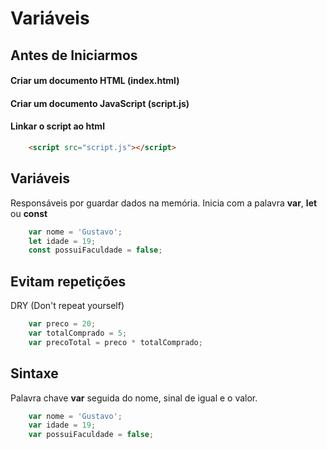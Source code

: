 # Variáveis

## Antes de Iniciarmos

#### Criar um documento HTML (index.html)

#### Criar um documento JavaScript (script.js)

#### Linkar o script ao html
```html
    <script src="script.js"></script>
```

## Variáveis

Responsáveis por guardar dados na memória.
Inicia com a palavra **var**, **let** ou **const**

```js
    var nome = 'Gustavo';
    let idade = 19;
    const possuiFaculdade = false;
```

## Evitam repetições

DRY (Don't repeat yourself)

```js
    var preco = 20;
    var totalComprado = 5;
    var precoTotal = preco * totalComprado;
```

## Sintaxe

Palavra chave **var** seguida do nome, sinal de igual e o valor.

```js
    var nome = 'Gustavo';
    var idade = 19;
    var possuiFaculdade = false;
```